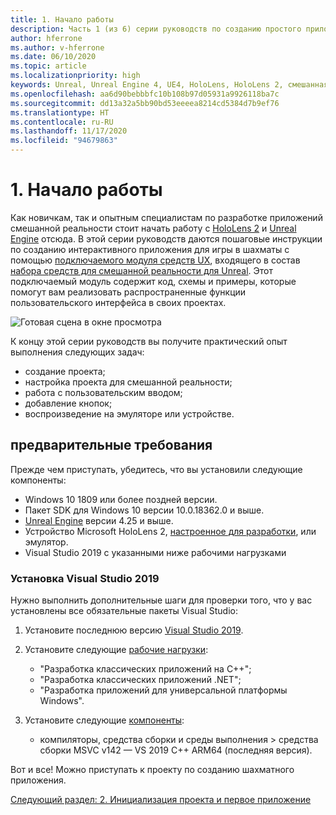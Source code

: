 ```yaml
---
title: 1. Начало работы
description: Часть 1 (из 6) серии руководств по созданию простого приложения для игры в шахматы с помощью Unreal Engine 4 и подключаемого модуля средств UX из набора средств для смешанной реальности
author: hferrone
ms.author: v-hferrone
ms.date: 06/10/2020
ms.topic: article
ms.localizationpriority: high
keywords: Unreal, Unreal Engine 4, UE4, HoloLens, HoloLens 2, смешанная реальность, учебник, начало работы, MRTK, UXT, UX Tools, документация, гарнитура смешанной реальности, гарнитура Windows Mixed Reality, гарнитура виртуальной реальности
ms.openlocfilehash: aa6d90bebbbfc10b108b97d05931a9926118ba7c
ms.sourcegitcommit: dd13a32a5bb90bd53eeeea8214cd5384d7b9ef76
ms.translationtype: HT
ms.contentlocale: ru-RU
ms.lasthandoff: 11/17/2020
ms.locfileid: "94679863"
---
```

# <a name="1-getting-started"></a>1. Начало работы

Как новичкам, так и опытным специалистам по разработке приложений смешанной реальности стоит начать работу с [HoloLens 2](https://docs.microsoft.com/windows/mixed-reality/) и [Unreal Engine](https://www.unrealengine.com/en-US/) отсюда. В этой серии руководств даются пошаговые инструкции по созданию интерактивного приложения для игры в шахматы с помощью [подключаемого модуля средств UX](https://github.com/microsoft/MixedReality-UXTools-Unreal), входящего в состав [набора средств для смешанной реальности для Unreal](https://github.com/microsoft/MixedRealityToolkit-Unreal). Этот подключаемый модуль содержит код, схемы и примеры, которые помогут вам реализовать распространенные функции пользовательского интерфейса в своих проектах. 

![Готовая сцена в окне просмотра](images/unreal-uxt/5-endscene.PNG)

К концу этой серии руководств вы получите практический опыт выполнения следующих задач:
* создание проекта;
* настройка проекта для смешанной реальности;
* работа с пользовательским вводом;
* добавление кнопок;
* воспроизведение на эмуляторе или устройстве.


## <a name="prerequisites"></a>предварительные требования
Прежде чем приступать, убедитесь, что вы установили следующие компоненты:
* Windows 10 1809 или более поздней версии.
* Пакет SDK для Windows 10 версии 10.0.18362.0 и выше.
* [Unreal Engine](https://www.unrealengine.com/en-US/get-now) версии 4.25 и выше.
* Устройство Microsoft HoloLens 2, [настроенное для разработки](../../platform-capabilities-and-apis/using-visual-studio.md#enabling-developer-mode), или эмулятор.
* Visual Studio 2019 с указанными ниже рабочими нагрузками

### <a name="installing-visual-studio-2019"></a>Установка Visual Studio 2019
Нужно выполнить дополнительные шаги для проверки того, что у вас установлены все обязательные пакеты Visual Studio:
1. Установите последнюю версию [Visual Studio 2019](https://visualstudio.microsoft.com/downloads/).
2. Установите следующие [рабочие нагрузки](https://docs.microsoft.com/visualstudio/install/modify-visual-studio?#modify-workloads):
    * "Разработка классических приложений на C++";
    * "Разработка классических приложений .NET";
    * "Разработка приложений для универсальной платформы Windows".

3. Установите следующие [компоненты](https://docs.microsoft.com/visualstudio/install/modify-visual-studio?#modify-individual-components):
    * компиляторы, средства сборки и среды выполнения > средства сборки MSVC v142 — VS 2019 C++ ARM64 (последняя версия).

Вот и все! Можно приступать к проекту по созданию шахматного приложения.

[Следующий раздел: 2. Инициализация проекта и первое приложение](unreal-uxt-ch2.md)